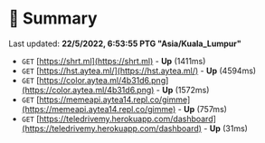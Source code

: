 # 📖 Summary
Last updated: **22/5/2022, 6:53:55 PTG "Asia/Kuala_Lumpur"**

- `GET` [https://shrt.ml](https://shrt.ml) - **Up** (1411ms)
- `GET` [https://hst.aytea.ml/](https://hst.aytea.ml/) - **Up** (4594ms)
- `GET` [https://color.aytea.ml/4b31d6.png](https://color.aytea.ml/4b31d6.png) - **Up** (1572ms)
- `GET` [https://memeapi.aytea14.repl.co/gimme](https://memeapi.aytea14.repl.co/gimme) - **Up** (757ms)
- `GET` [https://teledrivemy.herokuapp.com/dashboard](https://teledrivemy.herokuapp.com/dashboard) - **Up** (31ms)
